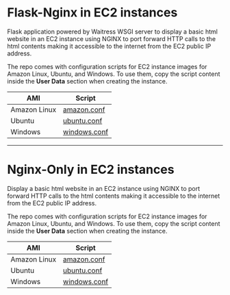 # Flask-Nginx in EC2 instances

Flask application powered by Waitress WSGI server to display a basic html website in an EC2 instance using NGINX to port forward HTTP calls to the html contents making it accessible to the internet from the EC2 public IP address.

The repo comes with configuration scripts for EC2 instance images for Amazon Linux, Ubuntu, and Windows. To use them, copy the script content inside the **User Data** section when creating the instance.

| AMI          | Script                                     |
| ------------ | ------------------------------------------ |
| Amazon Linux | [amazon.conf](./flask-nginx/amazon.conf)   |
| Ubuntu       | [ubuntu.conf](./flask-nginx/ubuntu.conf)   |
| Windows      | [windows.conf](./flask-nginx/windows.conf) |

---

# Nginx-Only in EC2 instances

Display a basic html website in an EC2 instance using NGINX to port forward HTTP calls to the html contents making it accessible to the internet from the EC2 public IP address.

The repo comes with configuration scripts for EC2 instance images for Amazon Linux, Ubuntu, and Windows. To use them, copy the script content inside the **User Data** section when creating the instance.

| AMI          | Script                                    |
| ------------ | ----------------------------------------- |
| Amazon Linux | [amazon.conf](./nginx-only/amazon.conf)   |
| Ubuntu       | [ubuntu.conf](./nginx-only/ubuntu.conf)   |
| Windows      | [windows.conf](./nginx-only/windows.conf) |
